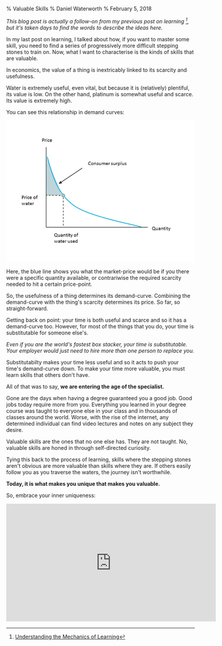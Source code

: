% Valuable Skills
% Daniel Waterworth
% February 5, 2018

*This blog post is actually a follow-on from my previous post on
learning [^1], but it's taken days to find the words to describe the
ideas here.*

In my last post on learning, I talked about how, if you want to master
some skill, you need to find a series of progressively more difficult
stepping stones to train on. Now, what I want to characterise is the
kinds of skills that are valuable.

In economics, the value of a thing is inextricably linked to its
scarcity and usefulness.

Water is extremely useful, even vital, but because it is (relatively)
plentiful, its value is low. On the other hand, platinum is somewhat
useful and scarce. Its value is extremely high.

You can see this relationship in demand curves:

![demand](../images/demand.jpg)

Here, the blue line shows you what the market-price would be if you there
were a specific quantity available, or contrariwise the required scarcity
needed to hit a certain price-point.

So, the usefulness of a thing determines its demand-curve. Combining the
demand-curve with the thing's scarcity determines its price. So far, so
straight-forward.

Getting back on point: your time is both useful and scarce and so it has
a demand-curve too. However, for most of the things that you do, your
time is substitutable for someone else's.

*Even if you are the world's fastest box stacker, your time is
substitutable. Your employer would just need to hire more than one
person to replace you.*

Substitutabilty makes your time less useful and so it acts to push your
time's demand-curve down. To make your time more valuable, you must
learn skills that others don't have.

All of that was to say, **we are entering the age of the specialist.**

Gone are the days when having a degree guaranteed you a good job. Good
jobs today require more from you. Everything you learned in your degree
course was taught to everyone else in your class and in thousands
of classes around the world. Worse, with the rise of the internet, any
determined individual can find video lectures and notes on any subject
they desire.

Valuable skills are the ones that no one else has. They are not
taught. No, valuable skills are honed in through self-directed
curiosity.

Tying this back to the process of learning, skills where the stepping
stones aren't obvious are more valuable than skills where they are. If
others easily follow you as you traverse the waters, the journey isn't
worthwhile.

**Today, it is what makes you unique that makes you valuable.**

So, embrace your inner uniqueness:

<iframe width="560" height="315" src="https://www.youtube-nocookie.com/embed/c47kn_Y4y8A?rel=0" frameborder="0" allow="autoplay; encrypted-media" allowfullscreen></iframe>

[^1]: [Understanding the Mechanics of Learning](./2018_01_29.html)
